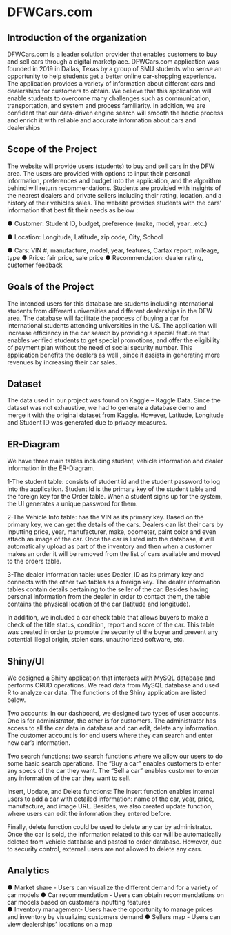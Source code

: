 # DFWCars.com
## Introduction of the organization 
DFWCars.com is a leader solution provider that enables customers to buy and sell cars through a digital marketplace. DFWCars.com application was founded in 2019 in Dallas, Texas by a group of SMU students who sense an opportunity to help students get a better online car-shopping experience. The application provides a variety of information about different cars and dealerships for customers to obtain. We believe that this application will  enable students to overcome many challenges such as communication, transportation, and system and process familiarity. In addition, we are confident that our data-driven engine search will smooth the hectic process and enrich it with reliable and accurate information about cars and dealerships
## Scope of the Project 
The website will provide users (students) to buy and sell cars in the DFW area. The users are provided with options to input their personal information, preferences and budget into the application, and the algorithm behind will return recommendations. Students are provided with insights of the nearest dealers and private sellers including their rating, location, and a history of their vehicles sales.  The website provides students with the cars’ information that best fit their needs as below : 

● Customer: Student ID, budget, preference (make, model, year...etc.)  

● Location: Longitude, Latitude, zip code, City, School   

● Cars: VIN #, manufacture, model, year, features, Carfax report, mileage, type 
● Price: fair price, sale price 
● Recommendation: dealer rating, customer feedback 

## Goals of the Project 
The intended users for this database are students including international students from different universities  and different dealerships in the DFW area. The database will facilitate the process of buying a car for international students attending universities in the US. The application will increase efficiency in the car search by providing a special feature that enables verified students to get special promotions, and offer the eligibility of payment plan without the need of social security number.  This application benefits the dealers as well , since it assists in generating more revenues by increasing their car sales.

## Dataset 
The data used in our project was found on Kaggle – Kaggle Data. Since the dataset was not exhaustive, we had to generate a database demo and merge it with the original dataset from Kaggle. However,  Latitude, Longitude and Student ID was generated due to privacy measures. 

## ER-Diagram 
We have three main tables including student, vehicle information and dealer information in the ER-Diagram.

1-The student table: consists of student id and the student password to log into the application. Student Id is the primary key of the student table and the foreign key for the Order table. When a student signs up for the system, the UI generates a unique password for them. 

2-The Vehicle Info table:  has the VIN as its primary key. Based on the primary key, we can get the details of the cars. Dealers can list their cars by inputting price, year, manufacturer, make, odometer, paint color and even attach an image of the car. Once the car is listed into the database, it will automatically upload as part of the inventory and then when a customer makes an order it will be removed from the list of cars available and moved to the orders table. 

3-The dealer information table: uses Dealer_ID as its primary key and connects with the other two tables as a foreign key. The dealer information tables contain details pertaining to the seller of the car. Besides having personal information from the dealer in order to contact them, the table contains the physical location of the car (latitude and longitude). 

In addition, we included a car check table that allows buyers to make a check of the title status, condition, report and score of the car. This table was created in order to promote the security of the buyer and prevent any potential illegal origin, stolen cars, unauthorized software, etc. 


## Shiny/UI 
We designed a Shiny application that interacts with MySQL database and performs CRUD operations. We read data from MySQL database and used R to analyze car data. The functions of the Shiny application are listed below. 

Two accounts: In our dashboard, we designed two types of user accounts. One is for administrator, the other is for customers. The administrator has access to all the car data in database and can edit, delete any information. The customer account is for end users where they can search and enter new car’s information.  

Two search functions: two search functions where we allow our users to do some basic search operations. The “Buy a car” enables customers to enter any specs of the car they want. The “Sell a car” enables customer to enter any information of the car they want to sell.  

Insert, Update, and Delete functions: The insert function enables internal users to add a car with detailed information: name of the car, year, price, manufacture, and image URL. Besides, we also created update function, where users can edit the information they entered before. 

Finally, delete function could be used to delete any car by administrator. Once the car is sold, the information related to this car will be automatically deleted from vehicle database and pasted to order database. However, due to security control, external users are not allowed to delete any cars. 

## Analytics 
● Market share - Users can visualize the different demand for a variety of car models 
● Car recommendation  - Users can obtain recommendations on car models based on customers inputting features  
● Inventory management- Users have the opportunity to manage prices and inventory by visualizing customers demand 
● Sellers map - Users can view dealerships’ locations on a map
